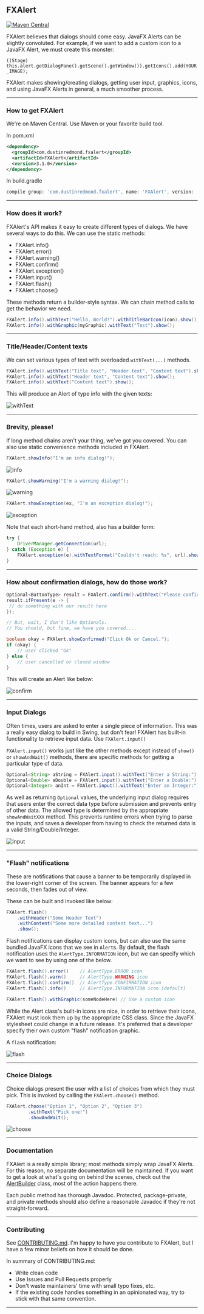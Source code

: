 ## FXAlert

[![Maven Central](https://img.shields.io/maven-central/v/com.dustinredmond.fxalert/FXAlert.svg?label=Maven%20Central)](https://search.maven.org/search?q=g:%22com.dustinredmond.fxalert%22%20AND%20a:%22FXAlert%22)

FXAlert believes that dialogs should come easy. JavaFX Alerts can be slightly convoluted.
For example, if we want to add a custom icon to a JavaFX Alert, we must create this monster:

`((Stage) this.alert.getDialogPane().getScene().getWindow()).getIcons().add(YOUR_IMAGE);`

FXAlert makes showing/creating dialogs, getting user input, graphics, icons, and using
JavaFX Alerts in general, a much smoother process.

---

### How to get FXAlert

We're on Maven Central. Use Maven or your favorite build tool.

In pom.xml
```xml
<dependency>
  <groupId>com.dustinredmond.fxalert</groupId>
  <artifactId>FXAlert</artifactId>
  <version>3.1.0</version>
</dependency>
```

In build.gradle
```groovy
compile group: 'com.dustinredmond.fxalert', name: 'FXAlert', version: '3.1.0'
```

---

### How does it work?

FXAlert's API makes it easy to create different types of dialogs. We have several ways to do this.
We can use the static methods:

 - FXAlert.info()
 - FXAlert.error()
 - FXAlert.warning()
 - FXAlert.confirm()
 - FXAlert.exception()
 - FXAlert.input()
 - FXAlert.flash()
 - FXAlert.choose()
 
These methods return  a builder-style syntax.
We can chain method calls to get the behavior we need.

```java
FXAlert.info().withText("Hello, World!").withTitleBarIcon(icon).show();
FXAlert.info().withGraphic(myGraphic).withText("Test").show();
```

---

### Title/Header/Content texts

We can set various types of text with overloaded `withText(...)` methods.

```java
FXAlert.info().withText("Title text", "Header text", "Content text").show();
FXAlert.info().withText("Header text", "Content text").show();
FXAlert.info().withText("Content text").show();
```

This will produce an Alert of type info with the given texts:

![withText](./img/withText.png)

---

### Brevity, please!

If long method chains aren't your thing, we've got you covered. You can also use static convenience
methods included in FXAlert. 

```java
FXAlert.showInfo("I'm an info dialog!");
```

![info](./img/info.png)

```java
FXAlert.showWarning("I'm a warning dialog!");
```

![warning](./img/warning.png)

```java
FXAlert.showException(ex, "I'm an exception dialog!");
```

![exception](./img/exception.png) 

Note that each short-hand method, also has a builder form:
```java
try {
    DriverManager.getConnection(url);
} catch (Exception e) {
    FXAlert.exception(e).withTextFormat("Couldn't reach: %s", url).show();
}
```

---

### How about confirmation dialogs, how do those work?

```java
Optional<ButtonType> result = FXAlert.confirm().withText("Please confirm!").showAndWait();
result.ifPresent(e -> {
 // do something with our result here
});

// But, wait, I don't like Optionals.
// You should, but fine, we have you covered....

boolean okay = FXAlert.showConfirmed("Click Ok or Cancel.");
if (okay) {
    // user clicked "Ok"
} else {
    // user cancelled or closed window
}
```

This will create an Alert like below:

![confirm](./img/confirm.png)

---

### Input Dialogs

Often times, users are asked to enter a single piece of information. 
This was a really easy dialog to build in Swing, but don't fear!
FXAlert has built-in functionality to retrieve input data. Use `FXAlert.input()`

`FXAlert.input()` works just like the other methods except instead of 
`show()` or `showAndWait()` methods, there are specific methods for getting
a particular type of data.

```java
Optional<String> aString = FXAlert.input().withText("Enter a String:").showAndWaitString();
Optional<Double> aDouble = FXAlert.input().withText("Enter a Double:").showAndWaitDouble();
Optional<Integer> anInt = FXAlert.input().withText("Enter an Integer:").showAndWaitInteger();
```

As well as returning `Optional` values, the underlying input dialog requires that
users enter the correct data type before submission and prevents entry of other data.
The allowed type is determined by the appropriate `showAndWaitXXX` method. This prevents runtime errors when trying to
parse the inputs, and saves a developer from having to check the returned data is a valid String/Double/Integer.

![input](./img/input.png)

---

### "Flash" notifications

These are notifications that cause a banner to be temporarily displayed in the lower-right corner of the screen.
The banner appears for a few seconds, then fades out of view.

These can be built and invoked like below:

```java
FXAlert.flash()
    .withHeader("Some Header Text")
    .withContent("Some more detailed content text...")
    .show();
```

Flash notifications can display custom icons, but can also use the same bundled JavaFX
icons that we see in `Alert`s. By default, the flash notification uses the `AlertType.INFORMATION`
icon, but we can specify which we want to see by using one of the below.

```java
FXAlert.flash().error()    // AlertType.ERROR icon
FXAlert.flash().warn()     // AlertType.WARNING icon
FXAlert.flash().confirm()  // AlertType.CONFIRMATION icon
FXAlert.flash().info()     // AlertType.INFORMATION icon (default)

FXAlert.flash().withGraphic(someNodeHere) // Use a custom icon
```

While the Alert class's built-in icons are nice, in order to retrieve their icons, FXAlert must look them
up by the appropriate CSS class. Since the JavaFX stylesheet could change in a future release. It's preferred
that a developer specify their own custom "flash" notification graphic.

A `flash` notification:

![flash](./img/flash.png)

---

### Choice Dialogs

Choice dialogs present the user with a list of choices from which they must pick.
This is invoked by calling the `FXAlert.choose()` method.

```java
FXAlert.choose("Option 1", "Option 2", "Option 3")
        .withText("Pick one!")
        .showAndWait();
```

![choose](./img/choose.png)

---

### Documentation

FXAlert is a really simple library; most methods simply wrap JavaFX Alerts. For this reason,
no separate documentation will be maintained. If you want to get a look at what's going on behind
the scenes, check out the [AlertBuilder](./src/main/java/com/dustinredmond/fxalert/AlertBuilder.java)
class, most of the action happens there.

Each public method has thorough Javadoc. Protected, package-private, and private methods should 
also define a reasonable Javadoc if they're not straight-forward.

---

### Contributing

See [CONTRIBUTING.md](./CONTRIBUTING.md). I'm happy to have you contribute to FXAlert, but I have a few
minor beliefs on how it should be done.

In summary of CONTRIBUTING.md:
  - Write clean code
  - Use Issues and Pull Requests properly
  - Don't waste maintainers' time with small typo fixes, etc.
  - If the existing code handles something in an opinionated way,
    try to stick with that same convention.

---
